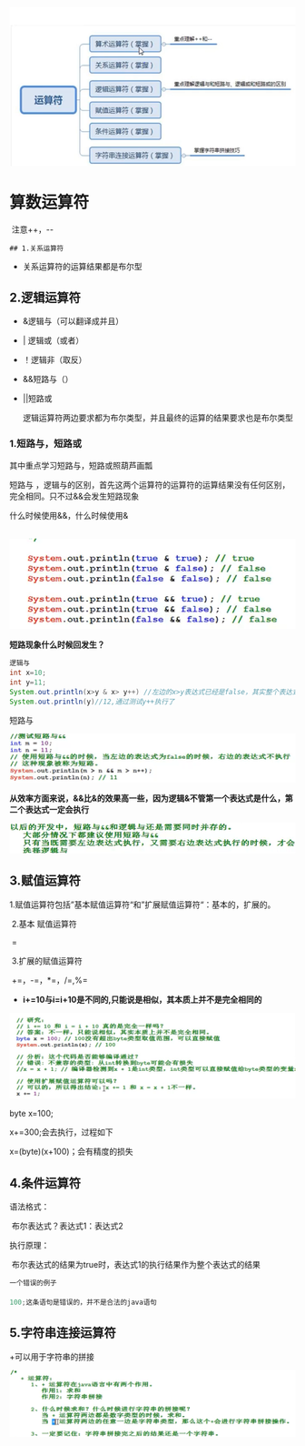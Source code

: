 ![image-20200909121849686](.\picture\image-20200909121849686.png)

# 算数运算符

​	注意++，--

	## 1.关系运算符

- 关系运算符的运算结果都是布尔型

## 2.逻辑运算符

* &逻辑与（可以翻译成并且）

* | 逻辑或（或者）

* ！逻辑非（取反）

* &&短路与（）

* ||短路或

  逻辑运算符两边要求都为布尔类型，并且最终的运算的结果要求也是布尔类型 

### 1.短路与，短路或

其中重点学习短路与，短路或照葫芦画瓢

短路与 ，逻辑与的区别，首先这两个运算符的运算符的运算结果没有任何区别，完全相同。只不过&&会发生短路现象

什么时候使用&&，什么时候使用&

​	![image-20200909224856499](picture\image-20200909224856499.png)



**短路现象什么时候回发生？**

```java
逻辑与
int x=10;
int y=11;
System.out.println(x>y & x> y++) //左边的x>y表达式已经是false，其实整个表达式已经是false了，按道理右边的表达式不应该执行
System.out.println(y)//12,通过测试y++执行了
```

短路与

![image-20200909225802638](picture\image-20200909225802638.png)

**从效率方面来说，&&比&的效果高一些，因为逻辑&不管第一个表达式是什么，第二个表达式一定会执行**

 ![image-20200909230539601](picture\image-20200909230539601.png)

## 3.赋值运算符

​	1.赋值运算符包括”基本赋值运算符“和”扩展赋值运算符“：基本的，扩展的。

​	2.基本 赋值运算符

​		=

​	3.扩展的赋值运算符

​		+=，-=，*=，/=,%=



* **i+=10与i=i+10是不同的,只能说是相似，其本质上并不是完全相同的**

  

![image-20200910114734314](picture\image-20200910114734314.png)

byte x=100;

x+=300;会去执行，过程如下

x=(byte)(x+100)；会有精度的损失

## 4.条件运算符

语法格式：

​	布尔表达式？表达式1：表达式2

执行原理：

​	布尔表达式的结果为true时，表达式1的执行结果作为整个表达式的结果 



```java
一个错误的例子

100;这条语句是错误的，并不是合法的java语句
```

## 5.字符串连接运算符

\+可以用于字符串的拼接

![image-20200910160455922](picture\image-20200910160455922.png)